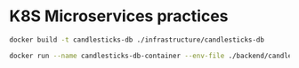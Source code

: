 # K8S Microservices practices

```bash
docker build -t candlesticks-db ./infrastructure/candlesticks-db

docker run --name candlesticks-db-container --env-file ./backend/candlesticks/.env -p 5432:5432 candlesticks-db
```
